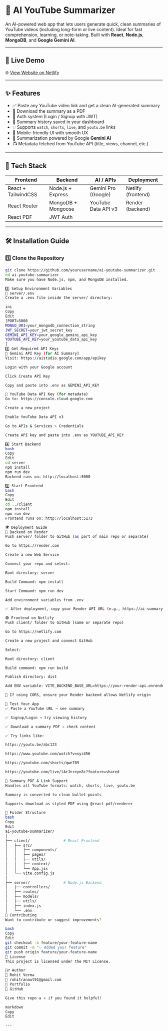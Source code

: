 # 🧠 AI YouTube Summarizer

An AI-powered web app that lets users generate quick, clean summaries of YouTube videos (including long-form or live content). Ideal for fast comprehension, learning, or note-taking. Built with **React**, **Node.js**, **MongoDB**, and **Google Gemini AI**.

---

## 🚀 Live Demo

🌐 [View Website on Netlify](https://frolicking-sawine-f50a08.netlify.app/)

---

## ✨ Features

- ✅ Paste any YouTube video link and get a clean AI-generated summary
- 📄 Download the summary as a PDF
- 🔐 Auth system (Login / Signup with JWT)
- 📜 Summary history saved in your dashboard
- 💡 Supports `watch`, `shorts`, `live`, and `youtu.be` links
- 📱 Mobile-friendly UI with smooth UX
- 🧠 Summarization powered by Google **Gemini AI**
- 📺 Metadata fetched from YouTube API (title, views, channel, etc.)

---

## 🧰 Tech Stack

| Frontend     | Backend        | AI / APIs        | Deployment        |
|--------------|----------------|------------------|-------------------|
| React + TailwindCSS | Node.js + Express | Gemini Pro (Google) | Netlify (frontend) |
| React Router | MongoDB + Mongoose | YouTube Data API v3 | Render (backend)   |
| React PDF    | JWT Auth       |                  |                   |

---

## 🛠️ Installation Guide

### 1️⃣ Clone the Repository

```bash
git clone https://github.com/yourusername/ai-youtube-summarizer.git
cd ai-youtube-summarizer
Make sure you have Node.js, npm, and MongoDB installed.

2️⃣ Setup Environment Variables
📁 server/.env
Create a .env file inside the server/ directory:

ini
Copy
Edit
[PORT=5000
MONGO_URI=your_mongodb_connection_string
JWT_SECRET=your_jwt_secret_key
GEMINI_API_KEY=your_google_gemini_api_key
YOUTUBE_API_KEY=your_youtube_data_api_key
]
3️⃣ Get Required API Keys
🔑 Gemini API Key (for AI Summary)
Visit: https://aistudio.google.com/app/apikey

Login with your Google account

Click Create API Key

Copy and paste into .env as GEMINI_API_KEY

🔑 YouTube Data API Key (for metadata)
Go to: https://console.cloud.google.com

Create a new project

Enable YouTube Data API v3

Go to APIs & Services > Credentials

Create API key and paste into .env as YOUTUBE_API_KEY

4️⃣ Start Backend
bash
Copy
Edit
cd server
npm install
npm run dev
Backend runs on: http://localhost:5000

5️⃣ Start Frontend
bash
Copy
Edit
cd ../client
npm install
npm run dev
Frontend runs on: http://localhost:5173

🌍 Deployment Guide
🔷 Backend on Render
Push server/ folder to GitHub (as part of main repo or separate)

Go to https://render.com

Create a new Web Service

Connect your repo and select:

Root directory: server

Build Command: npm install

Start Command: npm run dev

Add environment variables from .env

✅ After deployment, copy your Render API URL (e.g., https://ai-summary-api.onrender.com)

🟢 Frontend on Netlify
Push client/ folder to GitHub (same or separate repo)

Go to https://netlify.com

Create a new project and connect GitHub

Select:

Root directory: client

Build command: npm run build

Publish directory: dist

Add ENV variable: VITE_BACKEND_BASE_URL=https://your-render-api.onrender.com

🔁 If using CORS, ensure your Render backend allows Netlify origin

🧪 Test Your App
✅ Paste a YouTube URL → see summary

✅ Signup/Login → try viewing history

✅ Download a summary PDF → check content

✅ Try links like:

https://youtu.be/abc123

https://www.youtube.com/watch?v=xyz456

https://youtube.com/shorts/qwe789

https://youtube.com/live/lArJnreyn8c?feature=shared

🧠 Summary PDF & Link Support
Handles all YouTube formats: watch, shorts, live, youtu.be

Summary is converted to clean bullet points

Supports download as styled PDF using @react-pdf/renderer

📁 Folder Structure
bash
Copy
Edit
ai-youtube-summarizer/
│
├── client/               # React Frontend
│   ├── src/
│   │   ├── components/
│   │   ├── pages/
│   │   ├── utils/
│   │   ├── context/
│   │   └── App.jsx
│   └── vite.config.js
│
├── server/               # Node.js Backend
│   ├── controllers/
│   ├── routes/
│   ├── models/
│   ├── utils/
│   ├── index.js
│   └── .env
🤝 Contributing
Want to contribute or suggest improvements?

bash
Copy
Edit
git checkout -b feature/your-feature-name
git commit -m "✨ Added your feature"
git push origin feature/your-feature-name
📄 License
This project is licensed under the MIT License.

🙋‍♂️ Author
👤 Rohit Verma
📧 rohitranaut91@gmail.com
🔗 Portfolio
🔗 GitHub

Give this repo a ⭐ if you found it helpful!

markdown
Copy
Edit

---

